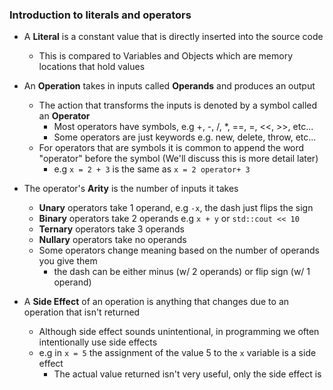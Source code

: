 ### Introduction to literals and operators

- A **Literal** is a constant value that is directly inserted into the source code
    - This is compared to Variables and Objects which are memory locations that hold values

- An **Operation** takes in inputs called **Operands** and produces an output
    - The action that transforms the inputs is denoted by a symbol called an **Operator**
        - Most operators have symbols, e.g +, -, /, *, ==, =, <<, >>, etc...
        - Some operators are just keywords e.g. new, delete, throw, etc... 
    - For operators that are symbols it is common to append the word "operator" before the symbol (We'll discuss this is more detail later)
        - e.g `x = 2 + 3` is the same as `x = 2 operator+ 3`

- The operator's **Arity** is the number of inputs it takes
    - **Unary** operators take 1 operand, e.g `-x`, the dash just flips the sign
    - **Binary** operators take 2 operands e.g `x + y` or `std::cout << 10`
    - **Ternary** operators take 3 operands
    - **Nullary** operators take no operands
    - Some operators change meaning based on the number of operands you give them
        - the dash can be either minus (w/ 2 operands) or flip sign (w/ 1 operand)

- A **Side Effect** of an operation is anything that changes due to an operation that isn't returned
    - Although side effect sounds unintentional, in programming we often intentionally use side effects
    - e.g in `x = 5` the assignment of the value 5 to the `x` variable is a side effect
        - The actual value returned isn't very useful, only the side effect is
